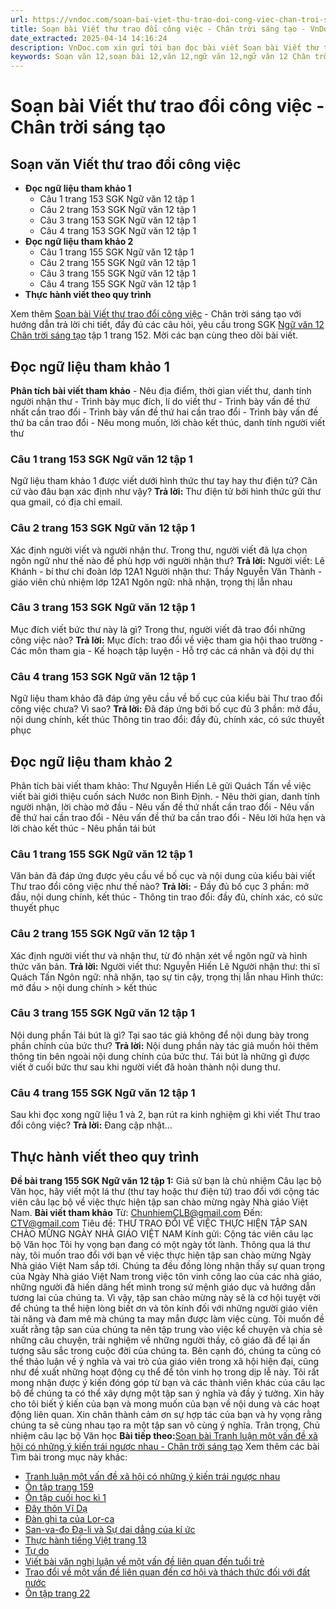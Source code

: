 ```yaml
---
url: https://vndoc.com/soan-bai-viet-thu-trao-doi-cong-viec-chan-troi-sang-tao-321470
title: Soạn bài Viết thư trao đổi công việc - Chân trời sáng tạo - VnDoc.com
date_extracted: 2025-04-14 14:16:24
description: VnDoc.com xin gửi tới bạn đọc bài viết Soạn bài Viết thư trao đổi công việc - Chân trời sáng tạo. Mời các bạn cùng tham khảo chi tiết bài viết dưới đây nhé.
keywords: Soạn văn 12,soạn bài 12,văn 12,ngữ văn 12,ngữ văn 12 Chân trời sáng tạo,soạn ngữ văn 12,giải ngữ văn 12,soạn văn 12 Chân trời sáng tạo,soạn văn 12 Chân trời sáng tạo ngắn nhất,soạn văn 12 tập 1 trang 152 Chân trời sáng tạo,Soạn bài Viết thư trao đổi công việc Chân trời sáng tạo,Soạn bài Viết thư trao đổi công việc,Soạn văn Viết thư trao đổi công việc,Viết thư trao đổi công việc,soạn văn 12 tập 1 trang 152
---
```


# Soạn bài Viết thư trao đổi công việc - Chân trời sáng tạo
## Soạn văn Viết thư trao đổi công việc
  * **Đọc ngữ liệu tham khảo 1**
    * Câu 1 trang 153 SGK Ngữ văn 12 tập 1
    * Câu 2 trang 153 SGK Ngữ văn 12 tập 1
    * Câu 3 trang 153 SGK Ngữ văn 12 tập 1
    * Câu 4 trang 153 SGK Ngữ văn 12 tập 1
  * **Đọc ngữ liệu tham khảo 2**
    * Câu 1 trang 155 SGK Ngữ văn 12 tập 1
    * Câu 2 trang 155 SGK Ngữ văn 12 tập 1
    * Câu 3 trang 155 SGK Ngữ văn 12 tập 1
    * Câu 4 trang 155 SGK Ngữ văn 12 tập 1
  * **Thực hành viết theo quy trình**

Xem thêm
[Soạn bài Viết thư trao đổi công việc](<https://vndoc.com/soan-bai-viet-thu-trao-doi-cong-viec-chan-troi-sang-tao-321470>) \- Chân trời sáng tạo với hướng dẫn trả lời chi tiết, đầy đủ các câu hỏi, yêu cầu trong SGK [Ngữ văn 12 Chân trời sáng tạo](<https://vndoc.com/soan-van-12-chan-troi-sang-tao>) tập 1 trang 152. Mời các bạn cùng theo dõi bài viết.
## **Đọc ngữ liệu tham khảo 1**
**Phân tích bài viết tham khảo**
\- Nêu địa điểm, thời gian viết thư, danh tính người nhận thư
\- Trình bày mục đích, lí do viết thư
\- Trình bày vấn đề thứ nhất cần trao đổi
\- Trình bày vấn đề thứ hai cần trao đổi
\- Trình bày vấn đề thứ ba cần trao đổi
\- Nêu mong muốn, lời chào kết thúc, danh tính người viết thư
### Câu 1 trang 153 SGK Ngữ văn 12 tập 1
Ngữ liệu tham khảo 1 được viết dưới hình thức thư tay hay thư điện tử? Căn cứ vào đâu bạn xác định như vậy?
**Trả lời:**
Thư điện tử bởi hình thức gửi thư qua gmail, có địa chỉ email.
### Câu 2 trang 153 SGK Ngữ văn 12 tập 1
Xác định người viết và người nhận thư. Trong thư, người viết đã lựa chọn ngôn ngữ như thế nào để phù hợp với người nhận thư?
**Trả lời:**
Người viết: Lê Khánh - bí thư chi đoàn lớp 12A1
Người nhận thư: Thầy Nguyễn Văn Thành - giáo viên chủ nhiệm lớp 12A1
Ngôn ngữ: nhã nhặn, trọng thị lẫn nhau
### Câu 3 trang 153 SGK Ngữ văn 12 tập 1
Mục đích viết bức thư này là gì? Trong thư, người viết đã trao đổi những công việc nào?
**Trả lời:**
Mục đích: trao đổi về việc tham gia hội thao trường
\- Các môn tham gia
\- Kế hoạch tập luyện
\- Hỗ trợ các cá nhân và đội dự thi
### Câu 4 trang 153 SGK Ngữ văn 12 tập 1
Ngữ liệu tham khảo đã đáp ứng yêu cầu về bố cục của kiểu bài Thư trao đổi công việc chưa? Vì sao?
**Trả lời:**
Đã đáp ứng bởi bố cục đủ 3 phần: mở đầu, nội dung chính, kết thúc
Thông tin trao đổi: đầy đủ, chính xác, có sức thuyết phục
## Đọc ngữ liệu tham khảo 2
Phân tích bài viết tham khảo: Thư Nguyễn Hiến Lê gửi Quách Tấn về việc viết bài giới thiệu cuốn  sách Nước non Bình Định.
\- Nêu thời gian, danh tính người nhận, lời chào mở đầu
\- Nêu vấn đề thứ nhất cần trao đổi
\- Nêu vấn đề thứ hai cần trao đổi
\- Nêu vấn đề thứ ba cần trao đổi
\- Nêu lời hứa hẹn và lời chào kết thúc
\- Nêu phần tái bút
### Câu 1 trang 155 SGK Ngữ văn 12 tập 1
Văn bản đã đáp ứng được yêu cầu về bố cục và nội dung của kiểu bài viết Thư trao đổi công việc như thế nào?
**Trả lời:**
\- Đầy đủ bố cục 3 phần: mở đầu, nội dung chính, kết thúc
\- Thông tin trao đổi: đầy đủ, chính xác, có sức thuyết phục
### Câu 2 trang 155 SGK Ngữ văn 12 tập 1
Xác định người viết thư và nhận thư, từ đó nhận xét về ngôn ngữ và hình thức văn bản.
**Trả lời:**
Người viết thư: Nguyễn Hiến Lê
Người nhận thư: thi sĩ Quách Tấn
Ngôn ngữ: nhã nhặn, tạo sự tin cậy, trọng thị lẫn nhau
Hình thức: mở đầu > nội dung chính > kết thúc
### Câu 3 trang 155 SGK Ngữ văn 12 tập 1
Nội dung phần Tái bút là gì? Tại sao tác giả không để nội dung bày trong phần chính của bức thư?
**Trả lời:**
Nội dung phần này tác giả muốn hỏi thêm thông tin bên ngoài nội dung chính của bức thư. Tái bút là những gì được viết ở cuối bức thư sau khi người viết đã hoàn thành nội dung thư.
### Câu 4 trang 155 SGK Ngữ văn 12 tập 1
Sau khi đọc xong ngữ liệu 1 và 2, bạn rút ra kinh nghiệm gì khi viết Thư trao đổi công việc?
**Trả lời:**
Đang cập nhật...
## Thực hành viết theo quy trình
**Đề bài trang 155 SGK Ngữ văn 12 tập 1:** Giả sử bạn là chủ nhiệm Câu lạc bộ Văn học, hãy viết một lá thư \(thư tay hoặc thư điện tử\) trao đổi với cộng tác viên câu lạc bộ về việc thực hiện tập san chào mừng ngày Nhà giáo Việt Nam.
**Bài viết tham khảo**
Từ: ChunhiemCLB@gmail.com
Đến: CTV@gmail.com
Tiêu đề: THƯ TRAO ĐỔI VỀ VIỆC THỰC HIỆN TẬP SAN CHÀO MỪNG NGÀY NHÀ GIÁO VIỆT NAM
Kính gửi: Cộng tác viên câu lạc bộ Văn học
Tôi hy vọng bạn đang có một ngày tốt lành. Thông qua lá thư này, tôi muốn trao đổi với bạn về việc thực hiện tập san chào mừng Ngày Nhà giáo Việt Nam sắp tới.
Chúng ta đều đồng lòng nhận thấy sự quan trọng của Ngày Nhà giáo Việt Nam trong việc tôn vinh công lao của các nhà giáo, những người đã hiến dâng hết mình trong sứ mệnh giáo dục và hướng dẫn tương lai của chúng ta. Vì vậy, tập san chào mừng này sẽ là cơ hội tuyệt vời để chúng ta thể hiện lòng biết ơn và tôn kính đối với những người giáo viên tài năng và đam mê mà chúng ta may mắn được làm việc cùng.
Tôi muốn đề xuất rằng tập san của chúng ta nên tập trung vào việc kể chuyện và chia sẻ những câu chuyện, trải nghiệm về những người thầy, cô giáo đã để lại ấn tượng sâu sắc trong cuộc đời của chúng ta. Bên cạnh đó, chúng ta cũng có thể thảo luận về ý nghĩa và vai trò của giáo viên trong xã hội hiện đại, cũng như đề xuất những hoạt động cụ thể để tôn vinh họ trong dịp lễ này.
Tôi rất mong nhận được ý kiến đóng góp từ bạn và các thành viên khác của câu lạc bộ để chúng ta có thể xây dựng một tập san ý nghĩa và đầy ý tưởng. Xin hãy cho tôi biết ý kiến của bạn và mong muốn của bạn về nội dung và các hoạt động liên quan.
Xin chân thành cảm ơn sự hợp tác của bạn và hy vọng rằng chúng ta sẽ cùng nhau tạo ra một tập san vô cùng ý nghĩa.
Trân trọng,
Chủ nhiệm câu lạc bộ Văn học
**Bài tiếp theo:**[Soạn bài Tranh luận một vấn đề xã hội có những ý kiến trái ngược nhau - Chân trời sáng tạo](<https://vndoc.com/soan-bai-tranh-luan-mot-van-de-xa-hoi-co-nhung-y-kien-trai-nguoc-nhau-chan-troi-sang-tao-321472>)
Xem thêm các bài Tìm bài trong mục này khác:
  * [Tranh luận một vấn đề xã hội có những ý kiến trái ngược nhau](</soan-bai-tranh-luan-mot-van-de-xa-hoi-co-nhung-y-kien-trai-nguoc-nhau-chan-troi-sang-tao-321472>)
  * [Ôn tập trang 159](</soan-bai-on-tap-trang-159-chan-troi-sang-tao-321474>)
  * [Ôn tập cuối học kì 1](</soan-bai-on-tap-cuoi-hoc-ki-1-chan-troi-sang-tao-321476>)
  * [Đây thôn Vĩ Dạ](</soan-van-11-bai-day-thon-vi-da-140292>)
  * [Đàn ghi ta của Lor-ca](</soan-bai-dan-ghi-ta-cua-lor-ca-chan-troi-sang-tao-330720>)
  * [San-va-đo Đa-li và Sự dai dẳng của kí ức](</soan-bai-san-va-do-da-li-va-su-dai-dang-cua-ki-uc-chan-troi-sang-tao-330722>)
  * [Thực hành tiếng Việt trang 13](</soan-bai-thuc-hanh-tieng-viet-trang-13-chan-troi-sang-tao-330723>)
  * [Tự do](</soan-bai-tu-do-chan-troi-sang-tao-330842>)
  * [Viết bài văn nghị luận về một vấn đề liên quan đến tuổi trẻ](</soan-bai-viet-bai-van-nghi-luan-ve-mot-van-de-lien-quan-den-tuoi-tre-chan-troi-sang-tao-330845>)
  * [Trao đổi về một vấn đề liên quan đến cơ hội và thách thức đối với đất nước](</soan-bai-trao-doi-ve-mot-van-de-lien-quan-den-co-hoi-va-thach-thuc-doi-voi-dat-nuoc-lop-12-tap-2-chan-troi-sang-tao-330846>)
  * [Ôn tập trang 22](</soan-bai-on-tap-trang-22-chan-troi-sang-tao-330853>)

